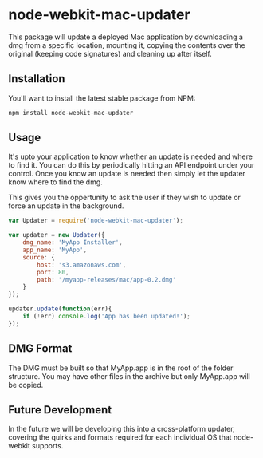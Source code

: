# node-webkit-mac-updater

This package will update a deployed Mac application by downloading a dmg from a specific location, mounting it, copying the contents over the original (keeping code signatures) and cleaning up after itself.

## Installation

You'll want to install the latest stable package from NPM:

```js
npm install node-webkit-mac-updater
```

## Usage

It's upto your application to know whether an update is needed and where to find it. You can do this by periodically hitting an API endpoint under your control. Once you know an update is needed then simply let the updater know where to find the dmg. 

This gives you the oppertunity to ask the user if they wish to update or force an update in the background.

```js
var Updater = require('node-webkit-mac-updater');

var updater = new Updater({
    dmg_name: 'MyApp Installer',
    app_name: 'MyApp',
    source: {
        host: 's3.amazonaws.com',
        port: 80,
        path: '/myapp-releases/mac/app-0.2.dmg'
    }
});

updater.update(function(err){
    if (!err) console.log('App has been updated!');
});

```


## DMG Format

The DMG must be built so that MyApp.app is in the root of the folder structure. You may have other files in the archive but only MyApp.app will be copied.


## Future Development

In the future we will be developing this into a cross-platform updater, covering the quirks and formats required for each individual OS that node-webkit supports.
